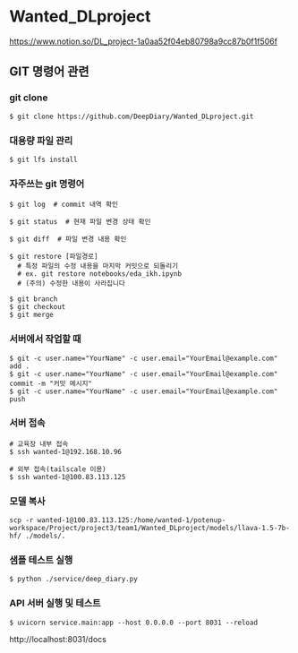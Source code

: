 # Wanted_DLproject

https://www.notion.so/DL_project-1a0aa52f04eb80798a9cc87b0f1f506f


## GIT 명령어 관련
### git clone
```$ git clone https://github.com/DeepDiary/Wanted_DLproject.git```

### 대용량 파일 관리
```$ git lfs install```

### 자주쓰는 git 명령어

```
$ git log  # commit 내역 확인
```
```
$ git status  # 현재 파일 변경 상태 확인
```
```
$ git diff  # 파일 변경 내용 확인
```
```
$ git restore [파일경로]
  # 특정 파일의 수정 내용을 마지막 커밋으로 되돌리기
  # ex. git restore notebooks/eda_ikh.ipynb
  # (주의) 수정한 내용이 사라집니다
```
```
$ git branch
$ git checkout
$ git merge
```


### 서버에서 작업할 때
```
$ git -c user.name="YourName" -c user.email="YourEmail@example.com" add .  
$ git -c user.name="YourName" -c user.email="YourEmail@example.com" commit -m "커밋 메시지"  
$ git -c user.name="YourName" -c user.email="YourEmail@example.com" push
```

### 서버 접속
```
# 교육장 내부 접속
$ ssh wanted-1@192.168.10.96
```
```
# 외부 접속(tailscale 이용)
$ ssh wanted-1@100.83.113.125
```

### 모델 복사
```
scp -r wanted-1@100.83.113.125:/home/wanted-1/potenup-workspace/Project/project3/team1/Wanted_DLproject/models/llava-1.5-7b-hf/ ./models/.
```

### 샘플 테스트 실행
```
$ python ./service/deep_diary.py
```

### API 서버 실행 및 테스트
```
$ uvicorn service.main:app --host 0.0.0.0 --port 8031 --reload
```
http://localhost:8031/docs
